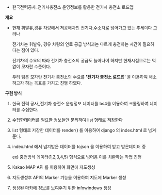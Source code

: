 
- 한국전력공사_전기차충전소 운영정보를 활용한 전기차 충전소 로드맵
    
    

**개요** 

- 현재 휘발유,경유 차량에서 저공해차인 전기차,수소차로 넘어가고 있는 추세이다 그러나
    
    전기차는 휘발유, 경유 차량의 연료 공급 방식과는 다르게 충전하는 시간이 필요하다는 점이 있다. 
    
    전기차의 수요의 따라 전기차 충전소의 공급도 늘어나야 하지만 현재시점으로는 턱없이 모자란 수준이다.
    
    우리 팀은 모자란 전기차 충전소의 수요를 **'전기차 충전소 로드맵**' 을 이용하여 해소하고자 하는 목표를 가지고 진행 하였다. 
    

**구현 방식** 

1. 한국 전력 공사_전기차 충전소 운영정보 데이터를 bs4를 이용하여 크롤링하여 데이터를 수집한다. 
2. 수집한데이터를 필요한 정보들만 분리하여 list 형태로 저장한다
3. list 형태로 저장한 데이터를 render() 를 이용하여 django 의 index.html 로 넘겨준다.
4. index.html 에서 넘겨받은 데이터를 tojson 을 이용하여 받고 받은데이터 중 
    
    ex) 충전방식 데이터(1,2,3,4,5)  형식으로 넘어옴 이를 치환하는 작업 진행 
    
5. Kakao MAP API 를 이용하여 화면에 지도생성
6. 지도생성후 API의 Marker 기능을 이용하여 지도에 Marker 생성 
7. 생성된 마카에 정보를 보여주기 위한 infowindows 생성

